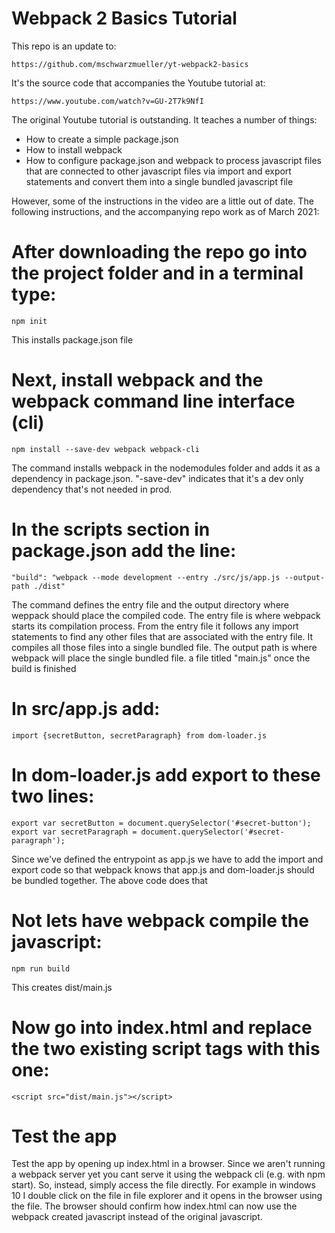 # Webpack 2 Basics Tutorial
This repo is an update to:

    https://github.com/mschwarzmueller/yt-webpack2-basics

It's the source code that accompanies the Youtube tutorial at:

    https://www.youtube.com/watch?v=GU-2T7k9NfI

The original Youtube tutorial is outstanding.  It teaches a number of things:

* How to create a simple package.json
* How to install webpack
* How to configure package.json and webpack to process javascript files that are connected to other javascript files via import and export statements and convert them into a single bundled javascript file

However, some of the instructions in the video are a little out of date.  The following instructions, and the accompanying repo work as of March 2021:

# After downloading the repo go into the project folder and in a terminal type:

    npm init  

This installs package.json file

# Next, install webpack and the webpack command line interface (cli)

    npm install --save-dev webpack webpack-cli  

The command installs webpack in the nodemodules folder and adds it as a dependency in package.json.  "-save-dev" indicates that it's a dev only dependency that's not needed in prod.

# In the scripts section in package.json add the line: 

    "build": "webpack --mode development --entry ./src/js/app.js --output-path ./dist"
  
The command defines the entry file and the output directory where weppack should place the compiled code. The entry file is where webpack starts its compilation process. From the entry file it follows any import statements to find any other files that are associated with the entry file. It compiles all those files into a single bundled file.  The output path is where webpack will place the single bundled file. a file titled "main.js" once the build is finished

# In src/app.js add:

    import {secretButton, secretParagraph} from dom-loader.js

# In dom-loader.js add export to these two lines:

    export var secretButton = document.querySelector('#secret-button');
    export var secretParagraph = document.querySelector('#secret-paragraph');


Since we've defined the entrypoint as app.js we have to add the import and export code so that webpack knows that app.js and dom-loader.js should be bundled together.  The above code does that

# Not lets have webpack compile the javascript:

    npm run build

This creates dist/main.js

# Now go into index.html and replace the two existing script tags with this one:

    <script src="dist/main.js"></script>

# Test the app

Test the app by opening up index.html in a browser.  Since we aren't running a webpack server yet you cant serve it using the
webpack cli (e.g. with npm start).  So, instead, simply access the file directly.  For example in windows 10 I double click on the file in file explorer and it opens in the browser using the file.  The browser should confirm how index.html can now use the webpack created javascript instead of the original javascript.

